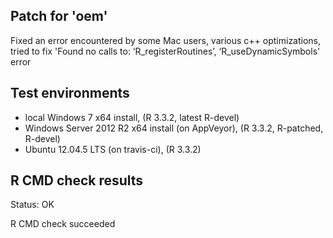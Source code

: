 
## Patch for 'oem'

Fixed an error encountered by some Mac users, various c++ optimizations, tried to fix 'Found no calls to: ‘R_registerRoutines’, ‘R_useDynamicSymbols' error

## Test environments

* local Windows 7 x64 install, (R 3.3.2, latest R-devel)
* Windows Server 2012 R2 x64 install (on AppVeyor), (R 3.3.2, R-patched, R-devel)
* Ubuntu 12.04.5 LTS (on travis-ci), (R 3.3.2)

## R CMD check results

Status: OK


R CMD check succeeded